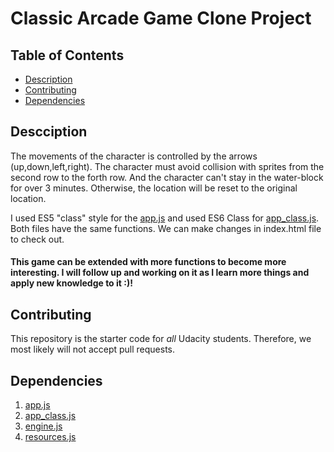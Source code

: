 # Classic Arcade Game Clone Project

## Table of Contents

- [Description](#Description)
- [Contributing](#Contributing)
- [Dependencies](#Dependencies)

## Descciption

The movements of the character is controlled by the arrows (up,down,left,right). The character must avoid collision with sprites from the second row to the forth row. And the character can't stay in the water-block for over 3 minutes. Otherwise, the location will be reset to the original location.

I used ES5 "class" style for the [app.js](https://github.com/S1014711679/Front-End/blob/master/Udacity%20Project%203%20-%20%20Arcade%20Game%20Master/js/app.js) and used ES6 Class for [app_class.js](https://github.com/S1014711679/Front-End/blob/master/Udacity%20Project%203%20-%20%20Arcade%20Game%20Master/js/app_class.js). Both files have the same functions. We can make changes in index.html file to check out.

#### This game can be extended with more functions to become more interesting. I will follow up and working on it as I learn more things and apply new knowledge to it :)!

## Contributing

This repository is the starter code for _all_ Udacity students. Therefore, we most likely will not accept pull requests.

##  Dependencies
1.  [app.js](https://github.com/S1014711679/Front-End/blob/master/Udacity%20Project%203%20-%20%20Arcade%20Game%20Master/js/app.js)
2.  [app_class.js](https://github.com/S1014711679/Front-End/blob/master/Udacity%20Project%203%20-%20%20Arcade%20Game%20Master/js/app_class.js)
3.  [engine.js](https://github.com/S1014711679/Front-End/blob/master/Udacity%20Project%203%20-%20%20Arcade%20Game%20Master/js/engine.js)
4.  [resources.js](https://github.com/S1014711679/Front-End/blob/master/Udacity%20Project%203%20-%20%20Arcade%20Game%20Master/js/resources.js)
